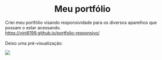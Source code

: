 <h1 align="center">Meu portfólio</h1>

Criei meu portfólio visando responsividade para os diversos aparelhos que possam o estar acessando.<br>
<a src="https://vini6199.github.io/portfolio-responsivo/">https://vini6199.github.io/portfolio-responsivo/</a>
<br><br>
Deixo uma pré-visualização:

<img align="center" src="https://github.com/Vini6199/portfolio-responsivo/assets/140624273/44570ebd-587f-41b3-a133-78bf6bd73b64"></img>

